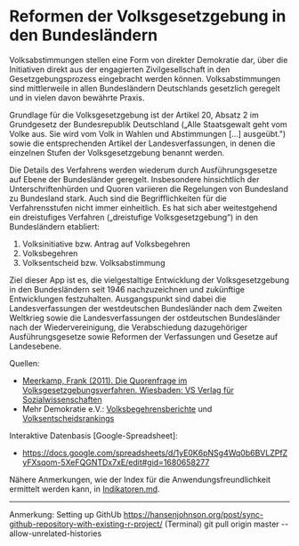 # Reformen der Volksgesetzgebung in den Bundesländern

Volksabstimmungen stellen eine Form von direkter Demokratie dar, über die Initiativen direkt aus der engagierten Zivilgesellschaft in den Gesetzgebungsprozess eingebracht werden können. Volksabstimmungen sind mittlerweile in allen Bundesländern Deutschlands gesetzlich geregelt und in vielen davon bewährte Praxis.

Grundlage für die Volksgesetzgebung ist der Artikel 20, Absatz 2 im  Grundgesetz der Bundesrepublik Deutschland („Alle Staatsgewalt geht vom Volke aus. Sie wird vom Volk in Wahlen und Abstimmungen […] ausgeübt.") sowie die entsprechenden Artikel der Landesverfassungen, in denen die einzelnen Stufen der Volksgesetzgebung benannt werden.

Die Details des Verfahrens werden wiederum durch Ausführungsgesetze auf Ebene der Bundesländer geregelt. Insbesondere hinsichtlich der Unterschriftenhürden und Quoren variieren die Regelungen von Bundesland zu Bundesland stark. Auch sind die Begrifflichkeiten für die Verfahrensstufen nicht immer einheitlich. Es hat sich aber weitestgehend ein dreistufiges Verfahren („dreistufige Volksgesetzgebung“) in den Bundesländern etabliert:

1. Volksinitiative bzw. Antrag auf Volksbegehren
2. Volksbegehren
3. Volksentscheid bzw. Volksabstimmung

Ziel dieser App ist es, die vielgestaltige Entwicklung der Volksgesetzgebung in den Bundesländern seit 1946 nachzuzeichnen und zukünftige Entwicklungen festzuhalten. Ausgangspunkt sind dabei die Landesverfassungen der westdeutschen Bundesländer nach dem Zweiten Weltkrieg sowie die Landesverfassungen der ostdeutschen Bundesländer nach der Wiedervereinigung, die Verabschiedung dazugehöriger Ausführungsgesetze sowie Reformen der Verfassungen und Gesetze auf Landesebene.

Quellen:
- [Meerkamp, Frank (2011). Die Quorenfrage im Volksgesetzgebungsverfahren. Wiesbaden: VS Verlag für Sozialwissenschaften](https://www.springer.com/de/book/9783531180649#aboutBook)
- Mehr Demokratie e.V.: [Volksbegehrensberichte](https://www.mehr-demokratie.de/volksbegehrensbericht/) und [Volksentscheidsrankings](https://www.mehr-demokratie.de/volksentscheidsranking/)

Interaktive Datenbasis [Google-Spreadsheet]:
- https://docs.google.com/spreadsheets/d/1yE0K6pNSg4Wq0b6BVLZPfZyFXsqom-5XeFQGNTDx7xE/edit#gid=1680658277

Nähere Anmerkungen, wie der Index für die Anwendungsfreundlichkeit ermittelt werden kann, in [Indikatoren.md](https://github.com/henfiedler/Volksgesetzgebung/blob/master/Indikatoren.md).

------------

Anmerkung: Setting up GithUb
https://hansenjohnson.org/post/sync-github-repository-with-existing-r-project/
(Terminal) git pull origin master --allow-unrelated-histories
